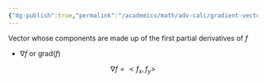 ```yaml
---
{"dg-publish":true,"permalink":"/academics/math/adv-calc/gradient-vector/","created":"2024-10-28T11:07:47.255-04:00","updated":"2025-07-08T11:02:45.924-04:00"}
---
```


Vector whose components are made up of the first partial derivatives of $f$
- $\nabla f$ or grad$(f)$


$$
\nabla f=<f_{x},f_{y}>
$$

